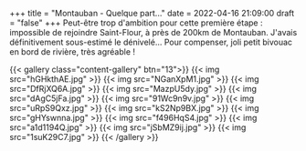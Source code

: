 +++
title = "Montauban - Quelque part..."
date = 2022-04-16 21:09:00
draft = "false"
+++
Peut-être trop d'ambition pour cette première étape : impossible de rejoindre Saint-Flour, à près de 200km de Montauban. J'avais définitivement sous-estimé le dénivelé...
Pour compenser, joli petit bivouac en bord de rivière, très agréable !

{{< gallery class="content-gallery" btn="13">}}
{{< img src="hGHkthAE.jpg" >}}
{{< img src="NGanXpM1.jpg" >}}
{{< img src="DfRjXQ6A.jpg" >}}
{{< img src="MazpU5dy.jpg" >}}
{{< img src="dAgC5jFa.jpg" >}}
{{< img src="91Wc9n9v.jpg" >}}
{{< img src="uRpS9Qxz.jpg" >}}
{{< img src="kS2Np9BX.jpg" >}}
{{< img src="gHYswnna.jpg" >}}
{{< img src="f496HqS4.jpg" >}}
{{< img src="a1d1194Q.jpg" >}}
{{< img src="jSbMZ9ij.jpg" >}}
{{< img src="1suK29C7.jpg" >}}
{{< /gallery >}}

